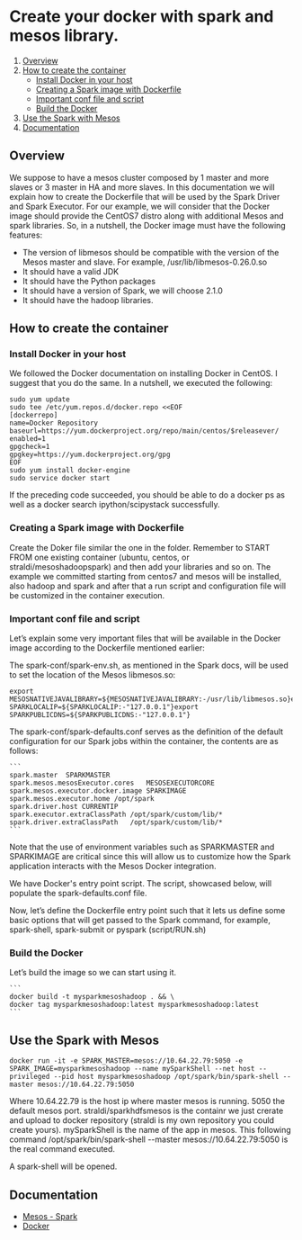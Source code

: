 # Create your docker with spark and mesos library. 


1. [Overview](#overview)
2. [How to create the container](#How-to-create-the-container)
   * [Install Docker in your host](#install-docker-in-your-host)
   * [Creating a Spark image with Dockerfile](#Creating-a-Spark-image-with-Dockerfile)
   * [Important conf file and script](#Important-conf-file-and-script)
   * [Build the Docker](#Build-the-Docker)
3. [Use the Spark with Mesos](#Use-the-Spark-with-Mesos)
4. [Documentation](#documentation)

## Overview

We suppose to have a mesos cluster composed by 1 master and more slaves or 3 master in HA and more slaves. In this documentation we will explain how to create the Dockerfile that will be used by the Spark Driver and Spark Executor. For our example, we will consider that the Docker image should provide the CentOS7 distro along with additional Mesos and spark libraries. So, in a nutshell, the Docker image must have the following features:
 * The version of libmesos should be compatible with the version of the Mesos master and slave. For example, /usr/lib/libmesos-0.26.0.so
 * It should have a valid JDK
 * It should have the Python packages 
 * It should have a version of Spark, we will choose 2.1.0
 * It should have the hadoop libraries.

## How to create the container

###  Install Docker in your host

We followed the Docker documentation on installing Docker in CentOS. I suggest that you do the same. In a nutshell, we executed the following:
   
   ```
   sudo yum update
   sudo tee /etc/yum.repos.d/docker.repo <<EOF                                                              
   [dockerrepo]                                                                                             
   name=Docker Repository                                                                                    
   baseurl=https://yum.dockerproject.org/repo/main/centos/$releasever/                                      
   enabled=1                                                                                                
   gpgcheck=1                                                                                               
   gpgkey=https://yum.dockerproject.org/gpg                                                                 
   EOF      
   sudo yum install docker-engine
   sudo service docker start
   ```

If the preceding code succeeded, you should be able to do a docker ps as well as a docker search ipython/scipystack successfully.

### Creating a Spark image with Dockerfile

Create the Doker file similar the one in the folder. Remember to START FROM one existing container (ubuntu, centos, or straldi/mesoshadoopspark) and then add your libraries and so on. The example we committed starting from centos7 and mesos will be installed, also hadoop and spark and after that a run script and configuration file will be customized in the container execution.

### Important conf file and script 
Let’s explain some very important files that will be available in the Docker image according to the Dockerfile mentioned earlier:

The spark-conf/spark-env.sh, as mentioned in the Spark docs, will be used to set the location of the Mesos libmesos.so:

   ```
   export MESOSNATIVEJAVALIBRARY=${MESOSNATIVEJAVALIBRARY:-/usr/lib/libmesos.so}export SPARKLOCALIP=${SPARKLOCALIP:-"127.0.0.1"}export SPARKPUBLICDNS=${SPARKPUBLICDNS:-"127.0.0.1"}
   ```
The spark-conf/spark-defaults.conf serves as the definition of the default configuration for our Spark jobs within the container, the contents are as follows:

    ```
    spark.master  SPARKMASTER
    spark.mesos.mesosExecutor.cores   MESOSEXECUTORCORE
    spark.mesos.executor.docker.image SPARKIMAGE
    spark.mesos.executor.home /opt/spark
    spark.driver.host CURRENTIP
    spark.executor.extraClassPath /opt/spark/custom/lib/*
    spark.driver.extraClassPath   /opt/spark/custom/lib/*
    ```

Note that the use of environment variables such as SPARKMASTER and SPARKIMAGE are critical since this will allow us to customize how the Spark application interacts with the Mesos Docker integration.

We have Docker's entry point script. The script, showcased below, will populate the spark-defaults.conf file.

Now, let’s define the Dockerfile entry point such that it lets us define some basic options that will get passed to the Spark command, for example, spark-shell, spark-submit or pyspark (script/RUN.sh)

### Build the Docker

Let’s build the image so we can start using it.

    ```
    docker build -t mysparkmesoshadoop . && \
    docker tag mysparkmesoshadoop:latest mysparkmesoshadoop:latest
    ```

## Use the Spark with Mesos
  
   ```
   docker run -it -e SPARK_MASTER=mesos://10.64.22.79:5050 -e SPARK_IMAGE=mysparkmesoshadoop --name mySparkShell --net host --privileged --pid host mysparkmesoshadoop /opt/spark/bin/spark-shell --master mesos://10.64.22.79:5050
   ```

Where 10.64.22.79 is the host ip where master mesos is running. 5050 the default mesos port. straldi/sparkhdfsmesos is the containr we just crerate and upload to docker repository (straldi is my own repository you could create yours). mySparkShell is the name of the app in mesos. This following command /opt/spark/bin/spark-shell --master mesos://10.64.22.79:5050 is the real command executed.

A spark-shell will be opened.

## Documentation

* [Mesos - Spark](https://spark.apache.org/docs/latest/running-on-mesos.html)
* [Docker](https://www.docker.com/)
